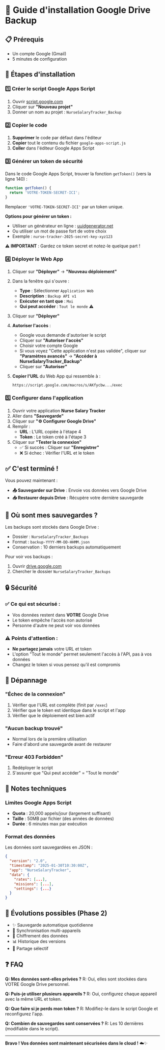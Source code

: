 # 🚀 Guide d'installation Google Drive Backup

## 📋 Prérequis
- Un compte Google (Gmail)
- 5 minutes de configuration

## 🔧 Étapes d'installation

### 1️⃣ **Créer le script Google Apps Script**

1. Ouvrir [script.google.com](https://script.google.com)
2. Cliquer sur **"Nouveau projet"**
3. Donner un nom au projet : `NurseSalaryTracker_Backup`

### 2️⃣ **Copier le code**

1. **Supprimer** le code par défaut dans l'éditeur
2. **Copier** tout le contenu du fichier `google-apps-script.js`
3. **Coller** dans l'éditeur Google Apps Script

### 3️⃣ **Générer un token de sécurité**

Dans le code Google Apps Script, trouver la fonction `getToken()` (vers la ligne 140) :

```javascript
function getToken() {
  return 'VOTRE-TOKEN-SECRET-ICI';
}
```

Remplacer `'VOTRE-TOKEN-SECRET-ICI'` par un token unique. 

**Options pour générer un token :**
- Utiliser un générateur en ligne : [uuidgenerator.net](https://www.uuidgenerator.net/)
- Ou utiliser un mot de passe fort de votre choix
- Exemple : `nurse-tracker-2025-secret-key-xyz123`

⚠️ **IMPORTANT** : Gardez ce token secret et notez-le quelque part !

### 4️⃣ **Déployer le Web App**

1. Cliquer sur **"Déployer"** → **"Nouveau déploiement"**

2. Dans la fenêtre qui s'ouvre :
   - **Type** : Sélectionner `Application Web`
   - **Description** : `Backup API v1`
   - **Exécuter en tant que** : `Moi`
   - **Qui peut accéder** : `Tout le monde` ⚠️

3. Cliquer sur **"Déployer"**

4. **Autoriser l'accès** :
   - Google vous demande d'autoriser le script
   - Cliquer sur **"Autoriser l'accès"**
   - Choisir votre compte Google
   - Si vous voyez "Cette application n'est pas validée", cliquer sur **"Paramètres avancés"** → **"Accéder à NurseSalaryTracker_Backup"**
   - Cliquer sur **"Autoriser"**

5. **Copier l'URL** du Web App qui ressemble à :
   ```
   https://script.google.com/macros/s/AKfycbw.../exec
   ```

### 5️⃣ **Configurer dans l'application**

1. Ouvrir votre application **Nurse Salary Tracker**
2. Aller dans **"Sauvegarde"**
3. Cliquer sur **"⚙️ Configurer Google Drive"**
4. Remplir :
   - **URL** : L'URL copiée à l'étape 4
   - **Token** : Le token créé à l'étape 3
5. Cliquer sur **"Tester la connexion"**
   - ✅ Si succès : Cliquer sur **"Enregistrer"**
   - ❌ Si échec : Vérifier l'URL et le token

## ✅ **C'est terminé !**

Vous pouvez maintenant :
- **📤 Sauvegarder sur Drive** : Envoie vos données vers Google Drive
- **📥 Restaurer depuis Drive** : Récupère votre dernière sauvegarde

## 📁 **Où sont mes sauvegardes ?**

Les backups sont stockés dans Google Drive :
- Dossier : `NurseSalaryTracker_Backups`
- Format : `backup-YYYY-MM-DD-HHMM.json`
- Conservation : 10 derniers backups automatiquement

Pour voir vos backups :
1. Ouvrir [drive.google.com](https://drive.google.com)
2. Chercher le dossier `NurseSalaryTracker_Backups`

## 🔒 **Sécurité**

### ✅ **Ce qui est sécurisé :**
- Vos données restent dans **VOTRE** Google Drive
- Le token empêche l'accès non autorisé
- Personne d'autre ne peut voir vos données

### ⚠️ **Points d'attention :**
- **Ne partagez jamais** votre URL et token
- L'option "Tout le monde" permet seulement l'accès à l'API, pas à vos données
- Changez le token si vous pensez qu'il est compromis

## 🐛 **Dépannage**

### "Échec de la connexion"
1. Vérifier que l'URL est complète (finit par `/exec`)
2. Vérifier que le token est identique dans le script et l'app
3. Vérifier que le déploiement est bien actif

### "Aucun backup trouvé"
- Normal lors de la première utilisation
- Faire d'abord une sauvegarde avant de restaurer

### "Erreur 403 Forbidden"
1. Redéployer le script
2. S'assurer que "Qui peut accéder" = "Tout le monde"

## 📝 **Notes techniques**

### Limites Google Apps Script
- **Quota** : 20,000 appels/jour (largement suffisant)
- **Taille** : 50MB par fichier (des années de données)
- **Durée** : 6 minutes max par exécution

### Format des données
Les données sont sauvegardées en JSON :
```json
{
  "version": "2.0",
  "timestamp": "2025-01-30T10:30:00Z",
  "app": "NurseSalaryTracker",
  "data": {
    "rates": [...],
    "missions": [...],
    "settings": {...}
  }
}
```

## 🚀 **Évolutions possibles (Phase 2)**

- ✨ Sauvegarde automatique quotidienne
- 🔄 Synchronisation multi-appareils
- 🔐 Chiffrement des données
- 📊 Historique des versions
- 👥 Partage sélectif

## ❓ **FAQ**

**Q: Mes données sont-elles privées ?**
R: Oui, elles sont stockées dans VOTRE Google Drive personnel.

**Q: Puis-je utiliser plusieurs appareils ?**
R: Oui, configurez chaque appareil avec la même URL et token.

**Q: Que faire si je perds mon token ?**
R: Modifiez-le dans le script Google et reconfigurez l'app.

**Q: Combien de sauvegardes sont conservées ?**
R: Les 10 dernières (modifiable dans le script).

---

**Bravo ! Vos données sont maintenant sécurisées dans le cloud !** ☁️✨
